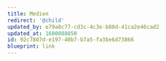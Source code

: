 ```yaml
---
title: Medien
redirect: '@child'
updated_by: e79a8c77-cd3c-4c3e-b80d-41ca2e46cad2
updated_at: 1600088850
id: 92c7807d-e197-40b7-b7a5-fa3be6d73866
blueprint: link
---
```

